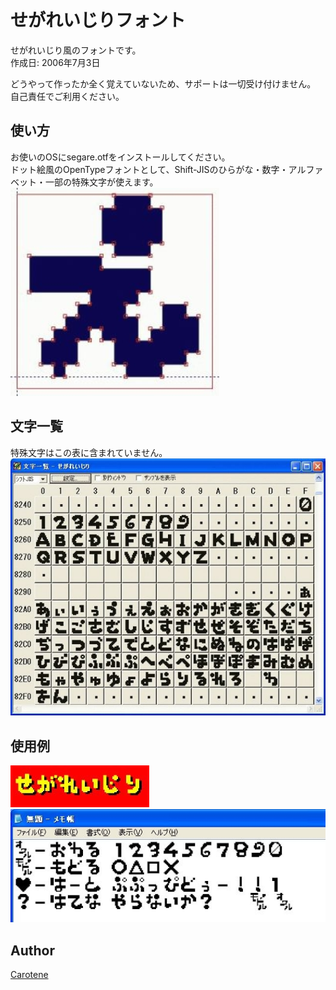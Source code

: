# せがれいじりフォント
せがれいじり風のフォントです。  
作成日: 2006年7月3日  
  
どうやって作ったか全く覚えていないため、サポートは一切受け付けません。  
自己責任でご利用ください。  

## 使い方
お使いのOSにsegare.otfをインストールしてください。  
ドット絵風のOpenTypeフォントとして、Shift-JISのひらがな・数字・アルファベット・一部の特殊文字が使えます。  
![え](https://github.com/gitcrtn/segare-font/blob/master/img/e.png?raw=true)

## 文字一覧
特殊文字はこの表に含まれていません。  
![character list](https://github.com/gitcrtn/segare-font/blob/master/img/list.jpg?raw=true)

## 使用例
![せがれいじり](https://github.com/gitcrtn/segare-font/blob/master/img/example.jpg?raw=true)  
![notepad](https://github.com/gitcrtn/segare-font/blob/master/img/notepad.jpg?raw=true)  

## Author
[Carotene](https://github.com/gitcrtn)
